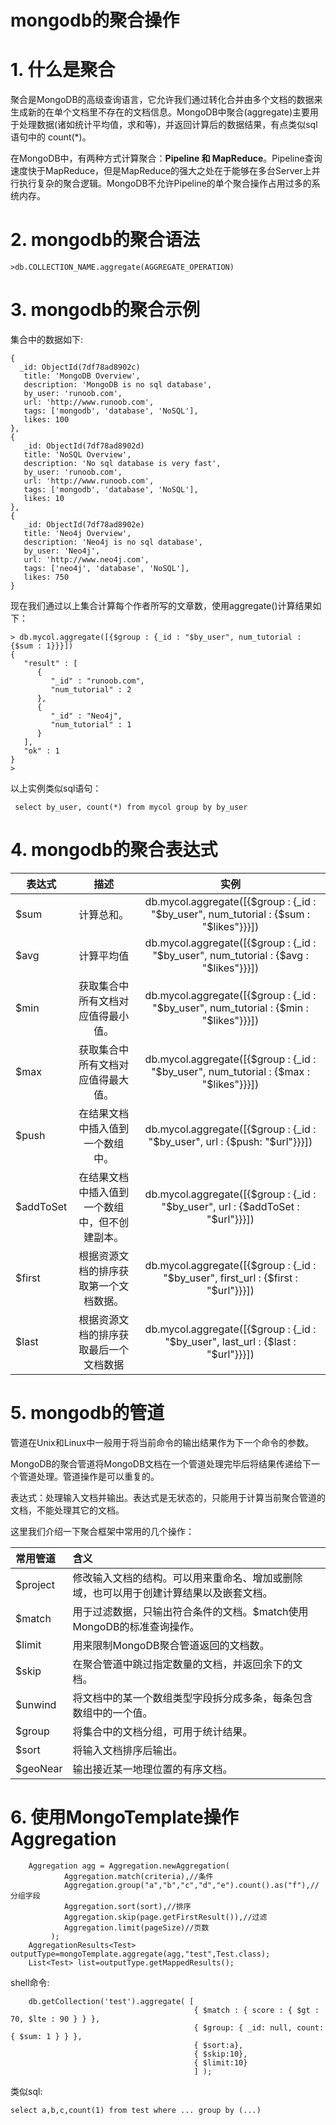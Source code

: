 # mongodb的聚合操作

# 1. 什么是聚合

聚合是MongoDB的高级查询语言，它允许我们通过转化合并由多个文档的数据来生成新的在单个文档里不存在的文档信息。MongoDB中聚合(aggregate)主要用于处理数据(诸如统计平均值，求和等)，并返回计算后的数据结果，有点类似sql语句中的 count(*)。

在MongoDB中，有两种方式计算聚合：**Pipeline 和 MapReduce**。Pipeline查询速度快于MapReduce，但是MapReduce的强大之处在于能够在多台Server上并行执行复杂的聚合逻辑。MongoDB不允许Pipeline的单个聚合操作占用过多的系统内存。

# 2. mongodb的聚合语法

```
>db.COLLECTION_NAME.aggregate(AGGREGATE_OPERATION)
```

# 3. mongodb的聚合示例

集合中的数据如下:

```
{
  _id: ObjectId(7df78ad8902c)
   title: 'MongoDB Overview', 
   description: 'MongoDB is no sql database',
   by_user: 'runoob.com',
   url: 'http://www.runoob.com',
   tags: ['mongodb', 'database', 'NoSQL'],
   likes: 100
},
{
   _id: ObjectId(7df78ad8902d)
   title: 'NoSQL Overview', 
   description: 'No sql database is very fast',
   by_user: 'runoob.com',
   url: 'http://www.runoob.com',
   tags: ['mongodb', 'database', 'NoSQL'],
   likes: 10
},
{
   _id: ObjectId(7df78ad8902e)
   title: 'Neo4j Overview', 
   description: 'Neo4j is no sql database',
   by_user: 'Neo4j',
   url: 'http://www.neo4j.com',
   tags: ['neo4j', 'database', 'NoSQL'],
   likes: 750
}
```

现在我们通过以上集合计算每个作者所写的文章数，使用aggregate()计算结果如下：

```
> db.mycol.aggregate([{$group : {_id : "$by_user", num_tutorial : {$sum : 1}}}])
{
   "result" : [
      {
         "_id" : "runoob.com",
         "num_tutorial" : 2
      },
      {
         "_id" : "Neo4j",
         "num_tutorial" : 1
      }
   ],
   "ok" : 1
}
>
```

以上实例类似sql语句：

```
 select by_user, count(*) from mycol group by by_user
```

# 4. mongodb的聚合表达式

| 表达式    |                      描述                      |                             实例                             |
| --------- | :--------------------------------------------: | :----------------------------------------------------------: |
| $sum      |                   计算总和。                   | db.mycol.aggregate([{$group : {_id : "$by_user", num_tutorial : {$sum : "$likes"}}}]) |
| $avg      |                   计算平均值                   | db.mycol.aggregate([{$group : {_id : "$by_user", num_tutorial : {$avg : "$likes"}}}]) |
| $min      |       获取集合中所有文档对应值得最小值。       | db.mycol.aggregate([{$group : {_id : "$by_user", num_tutorial : {$min : "$likes"}}}]) |
| $max      |       获取集合中所有文档对应值得最大值。       | db.mycol.aggregate([{$group : {_id : "$by_user", num_tutorial : {$max : "$likes"}}}]) |
| $push     |        在结果文档中插入值到一个数组中。        | db.mycol.aggregate([{$group : {_id : "$by_user", url : {$push: "$url"}}}]) |
| $addToSet | 在结果文档中插入值到一个数组中，但不创建副本。 | db.mycol.aggregate([{$group : {_id : "$by_user", url : {$addToSet : "$url"}}}]) |
| $first    |     根据资源文档的排序获取第一个文档数据。     | db.mycol.aggregate([{$group : {_id : "$by_user", first_url : {$first : "$url"}}}]) |
| $last     |     根据资源文档的排序获取最后一个文档数据     | db.mycol.aggregate([{$group : {_id : "$by_user", last_url : {$last : "$url"}}}]) |

# 5. mongodb的管道

管道在Unix和Linux中一般用于将当前命令的输出结果作为下一个命令的参数。

MongoDB的聚合管道将MongoDB文档在一个管道处理完毕后将结果传递给下一个管道处理。管道操作是可以重复的。

表达式：处理输入文档并输出。表达式是无状态的，只能用于计算当前聚合管道的文档，不能处理其它的文档。

这里我们介绍一下聚合框架中常用的几个操作：

| 常用管道 | 含义                                                         |
| :------- | :----------------------------------------------------------- |
| $project | 修改输入文档的结构。可以用来重命名、增加或删除域，也可以用于创建计算结果以及嵌套文档。 |
| $match   | 用于过滤数据，只输出符合条件的文档。$match使用MongoDB的标准查询操作。 |
| $limit   | 用来限制MongoDB聚合管道返回的文档数。                        |
| $skip    | 在聚合管道中跳过指定数量的文档，并返回余下的文档。           |
| $unwind  | 将文档中的某一个数组类型字段拆分成多条，每条包含数组中的一个值。 |
| $group   | 将集合中的文档分组，可用于统计结果。                         |
| $sort    | 将输入文档排序后输出。                                       |
| $geoNear | 输出接近某一地理位置的有序文档。                             |

# 6. 使用MongoTemplate操作Aggregation

```
    Aggregation agg = Aggregation.newAggregation(    
            Aggregation.match(criteria),//条件  
            Aggregation.group("a","b","c","d","e").count().as("f"),//分组字段    
            Aggregation.sort(sort),//排序  
            Aggregation.skip(page.getFirstResult()),//过滤  
            Aggregation.limit(pageSize)//页数  
         );    
    AggregationResults<Test> outputType=mongoTemplate.aggregate(agg,"test",Test.class);    
    List<Test> list=outputType.getMappedResults(); 
```

shell命令:

```
    db.getCollection('test').aggregate( [  
                                         { $match : { score : { $gt : 70, $lte : 90 } } },  
                                         { $group: { _id: null, count: { $sum: 1 } } },  
                                         { $sort:a},  
                                         { $skip:10},  
                                         { $limit:10}  
                                         ] ); 
```

类似sql:

```
select a,b,c,count(1) from test where ... group by (...)
```

